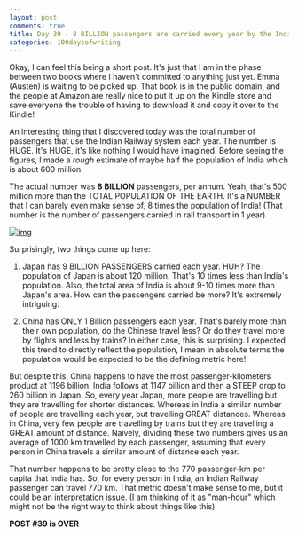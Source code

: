 ```yaml
---
layout: post
comments: true
title: Day 39 - 8 BILLION passengers are carried every year by the Indian Railway. WHOA!
categories: 100daysofwriting
---
```


Okay, I can feel this being a short post. It's just that I am in the phase
between two books where I haven't committed to anything just yet. Emma (Austen)
is waiting to be picked up. That book is in the public domain, and the people at
Amazon are really nice to put it up on the Kindle store and save everyone the
trouble of having to download it and copy it over to the Kindle!

An interesting thing that I discovered today was the total number of passengers
that use the Indian Railway system each year. The number is HUGE. It's HUGE,
it's like nothing I would have imagined. Before seeing the figures, I made a
_rough_ estimate of maybe half the population of India which is about 600
million.

The actual number was **8 BILLION** passengers, per annum. Yeah, that's 500
million more than the TOTAL POPULATION OF THE EARTH. It's a NUMBER that I can
barely even make sense of, 8 times the population of India! (That number is the
number of passengers carried in rail transport in 1 year)

[![img](/blog/public/img/day-39-1.png)](https://en.wikipedia.org/wiki/List_of_countries_by_rail_usage#Passengers_carried_in_rail_transport_per_year)

Surprisingly, two things come up here:

1. Japan has 9 BILLION PASSENGERS carried each year. HUH? The population of
   Japan is about 120 million. That's 10 times less than India's population.
   Also, the total area of India is about 9-10 times more than Japan's area. How
   can the passengers carried be more? It's extremely intriguing.

2. China has ONLY 1 Billion passengers each year. That's barely more than their
   own population, do the Chinese travel less? Or do they travel more by flights
   and less by trains? In either case, this is surprising. I expected this trend
   to directly reflect the population, I mean in absolute terms the population
   would be expected to be the defining metric here!

But despite this, China happens to have the most passenger-kilometers product at
1196 billion. India follows at 1147 billion and then a STEEP drop to 260 billion
in Japan. So, every year Japan, more people are travelling but they are
travelling for shorter distances. Whereas in India a similar number of people
are travelling each year, but travelling GREAT distances. Whereas in China, very
few people are travelling by trains but they are travelling a GREAT amount of
distance. Naively, dividing these two numbers gives us an average of 1000 km
travelled by each passenger, assuming that every person in China travels a
similar amount of distance each year.

That number happens to be pretty close to the 770 passenger-km per capita that
India has. So, for every person in India, an Indian Railway passenger can travel
770 km. That metric doesn't make sense to me, but it could be an interpretation
issue. (I am thinking of it as "man-hour" which might not be the right way to
think about things like this)

**POST #39 is OVER**
